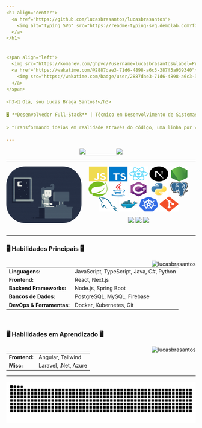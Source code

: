 ```yaml
---
<h1 align="center">
  <a href="https://github.com/lucasbrasantos/lucasbrasantos">
    <img alt="Typing SVG" src="https://readme-typing-svg.demolab.com?font=Chakra+Petch&size=38&duration=4000&pause=700&color=13F7E5&background=98E8FF00&center=true&vCenter=true&random=false&width=1012&height=64&lines=Hello+there!+%F0%9F%91%8B;I'm+Lucas+Braga+Santos+%F0%9F%91%A8%E2%80%8D%F0%9F%92%BB">
  </a>
</h1>


<span align="left">
  <img src="https://komarev.com/ghpvc/?username=lucasbrasantos&label=Profile%20views&color=0e75b6&style=flat" alt="lucasbrasantos" />
  <a href="https://wakatime.com/@2887dae3-71d6-4898-a6c3-387f5a939340">
    <img src="https://wakatime.com/badge/user/2887dae3-71d6-4898-a6c3-387f5a939340.svg" alt="Total time coded since Jun 12 2024" />
  </a>
</span>

<h3>👋 Olá, sou Lucas Braga Santos!</h3>

🖥️ **Desenvolvedor Full-Stack** | Técnico em Desenvolvimento de Sistemas 🖥️

> "Transformando ideias em realidade através do código, uma linha por vez. 🚀"

---
```


<a href="https://github.com/lucasbrasantos">
  <div align="center">
      <img height="160em" src="https://github-readme-stats.vercel.app/api?username=lucasbrasantos&show_icons=true&theme=blue-green&count_private=true&include_all_commits=true"/>
      &nbsp;&nbsp;&nbsp;&nbsp;&nbsp;&nbsp;&nbsp;&nbsp;&nbsp;&nbsp;&nbsp;&nbsp;&nbsp;&nbsp;&nbsp;&nbsp;&nbsp;&nbsp;&nbsp;
      <img height="160em" src="https://github-readme-stats.vercel.app/api/top-langs/?username=lucasbrasantos&layout=compact&langs_count=8&theme=blue-green"/>    
  </div>
</a>
  
---
<img align="left" height="150" style="border-radius:50px;" src="coding.gif">
<p align="center">
    <!-- JavaScript and Frameworks -->
    <img align="center" height="40" width="50" src="https://raw.githubusercontent.com/devicons/devicon/master/icons/javascript/javascript-plain.svg">
    <img align="center" height="40" width="50" src="https://raw.githubusercontent.com/devicons/devicon/master/icons/typescript/typescript-original.svg">
    <img align="center" height="40" width="50" src="https://raw.githubusercontent.com/devicons/devicon/master/icons/react/react-original.svg">
    <img align="center" height="40" width="50" src="https://raw.githubusercontent.com/devicons/devicon/master/icons/nextjs/nextjs-original.svg">
    <!-- Backend -->
    <img align="center" height="40" width="50" src="https://raw.githubusercontent.com/devicons/devicon/master/icons/nodejs/nodejs-original.svg">
    <img align="center" height="40" width="50" src="https://raw.githubusercontent.com/devicons/devicon/master/icons/spring/spring-original.svg">
    <img align="center" height="40" width="50" src="https://raw.githubusercontent.com/devicons/devicon/master/icons/java/java-original.svg">
    <img align="center" height="40" width="50" src="https://raw.githubusercontent.com/devicons/devicon/master/icons/csharp/csharp-original.svg">
    <img align="center" height="40" width="50" src="https://raw.githubusercontent.com/devicons/devicon/master/icons/python/python-original.svg">
    <!-- Databases -->
    <img align="center" height="40" width="50" src="https://raw.githubusercontent.com/devicons/devicon/master/icons/postgresql/postgresql-original.svg">
    <img align="center" height="40" width="50" src="https://raw.githubusercontent.com/devicons/devicon/master/icons/mysql/mysql-original.svg">
    <!-- DevOps & Tools -->
    <img align="center" height="40" width="50" src="https://raw.githubusercontent.com/devicons/devicon/master/icons/docker/docker-original.svg">
    <img align="center" height="40" width="50" src="https://raw.githubusercontent.com/devicons/devicon/master/icons/kubernetes/kubernetes-plain.svg">
    <img align="center" height="40" width="50" src="https://raw.githubusercontent.com/devicons/devicon/master/icons/git/git-original.svg">
</p>




<p align="center">
    <a href="https://instagram.com/lucas_bragasantos/" target="_blank"><img src="https://img.shields.io/badge/-Instagram-%23E4405F?style=for-the-badge&logo=instagram&logoColor=white" target="_blank"></a>
    <a href="https://www.linkedin.com/in/lucasbrasantos/" target="_blank"><img src="https://img.shields.io/badge/-LinkedIn-%230077B5?style=for-the-badge&logo=linkedin&logoColor=white" target="_blank"></a>
    <a href="mailto:lucasbrasantos@gmail.com" target="_blank"><img src="https://img.shields.io/badge/Gmail-D14836?style=for-the-badge&logo=gmail&logoColor=white" target="_blank"></a>
</p>


##
---

<div align="left">
  
  ### 🖥️ **Habilidades Principais** 🖥️
  <img align="right" src="https://github-profile-trophy.vercel.app/?username=lucasbrasantos&theme=darkhub&row=1&column=3" alt="lucasbrasantos" />
  
  <table>
    <tr>
        <td><strong>Linguagens:</strong></td>
        <td>JavaScript, TypeScript, Java, C#, Python</td>
    </tr>
    <tr>
        <td><strong>Frontend:</strong></td>
        <td>React, Next.js</td>
    </tr>
    <tr>
        <td><strong>Backend Frameworks:</strong></td>
        <td>Node.js, Spring Boot</td>
    </tr>
    <tr>
        <td><strong>Bancos de Dados:</strong></td>
        <td>PostgreSQL, MySQL, Firebase</td>
    </tr>
    <tr>
        <td><strong>DevOps & Ferramentas:</strong></td>
        <td>Docker, Kubernetes, Git</td>
    </tr>
</table>


</div>
<br>
<div align="left">

  ### 🖥️ **Habilidades em Aprendizado** 🖥️
  <img align="right" src="https://github-readme-stats.vercel.app/api/wakatime?username=lucasbrasantos&langs_count=8&theme=blue-green" alt="lucasbrasantos" />
  
  <table>
    <tr>
      <td><strong>Frontend:</strong></td>
      <td>Angular, Tailwind</td>
    </tr>
    <tr>
      <td><strong>Misc:</strong></td>
      <td>Laravel, .Net, Azure</td>
    </tr>
  </table>
</div>




---
<div align="center">
<picture>
  <source
    media="(prefers-color-scheme: dark)"
    srcset="https://raw.githubusercontent.com/lucasbrasantos/lucasbrasantos/output/github-contribution-grid-snake-dark.svg"
  />
  <source
    media="(prefers-color-scheme: light)"
    srcset="https://raw.githubusercontent.com/lucasbrasantos/lucasbrasantos/output/github-contribution-grid-snake.svg"
  />
  <img
    alt="github contribution grid snake animation"
    src="https://raw.githubusercontent.com/lucasbrasantos/lucasbrasantos/output/github-contribution-grid-snake.svg"
  />
</picture>

</div>

